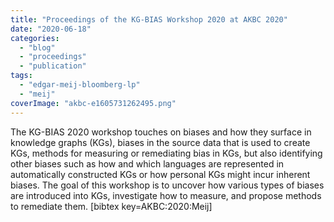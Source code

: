 ```yaml
---
title: "Proceedings of the KG-BIAS Workshop 2020 at AKBC 2020"
date: "2020-06-18"
categories: 
  - "blog"
  - "proceedings"
  - "publication"
tags: 
  - "edgar-meij-bloomberg-lp"
  - "meij"
coverImage: "akbc-e1605731262495.png"
---
```


The KG-BIAS 2020 workshop touches on biases and how they surface in knowledge graphs (KGs), biases in the source data that is used to create KGs, methods for measuring or remediating bias in KGs, but also identifying other biases such as how and which languages are represented in automatically constructed KGs or how personal KGs might incur inherent biases. The goal of this workshop is to uncover how various types of biases are introduced into KGs, investigate how to measure, and propose methods to remediate them. \[bibtex key=AKBC:2020:Meij\]

